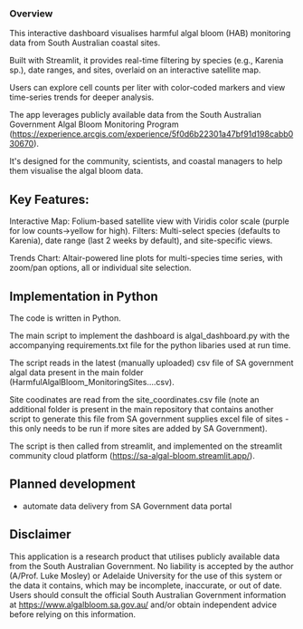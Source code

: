 ### Overview
This interactive dashboard visualises harmful algal bloom (HAB) monitoring data from South Australian coastal sites. 

Built with Streamlit, it provides real-time filtering by species (e.g., Karenia sp.), date ranges, and sites, overlaid on an interactive satellite map. 

Users can explore cell counts per liter with color-coded markers and view time-series trends for deeper analysis.

The app leverages publicly available data from the South Australian Government Algal Bloom Monitoring Program (https://experience.arcgis.com/experience/5f0d6b22301a47bf91d198cabb030670).

It's designed for the community, scientists, and coastal managers to help them visualise the algal bloom data.

## Key Features:

Interactive Map: Folium-based satellite view with Viridis color scale (purple for low counts->yellow for high).
Filters: Multi-select species (defaults to Karenia), date range (last 2 weeks by default), and site-specific views.

Trends Chart: Altair-powered line plots for multi-species time series, with zoom/pan options, all or individual site selection.

## Implementation in Python
The code is written in Python.

The main script to implement the dashboard is algal_dashboard.py with the accompanying requirements.txt file for the python libaries used at run time.

The script reads in the latest (manually uploaded) csv file of SA government algal data present in the main folder (HarmfulAlgalBloom_MonitoringSites....csv).

Site coodinates are read from the site_coordinates.csv file (note an additional folder is present in the main repository that contains another script to generate this file from SA government supplies excel file of sites - this only needs to be run if more sites are added by SA Government).

The script is then called from streamlit, and implemented on the streamlit community cloud platform (https://sa-algal-bloom.streamlit.app/).

## Planned development
- automate data delivery from SA Government data portal

## Disclaimer
This application is a research product that utilises publicly available data from the South Australian Government. No liability is accepted by the author (A/Prof. Luke Mosley) or Adelaide University for the use of this system or the data it contains, which may be incomplete, inaccurate, or out of date. 
Users should consult the official South Australian Government information at https://www.algalbloom.sa.gov.au/ and/or obtain independent advice before relying on this information.
